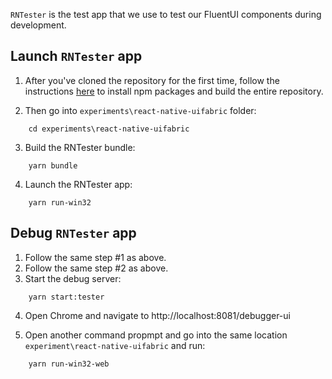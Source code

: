 `RNTester` is the test app that we use to test our FluentUI components during development.

## Launch `RNTester` app

1. After you've cloned the repository for the first time, follow the instructions [here](../../README.md) to install npm packages and build the entire repository.

2. Then go into `experiments\react-native-uifabric` folder:

```
    cd experiments\react-native-uifabric
```

3. Build the RNTester bundle:

```
    yarn bundle
```

4. Launch the RNTester app:

```
    yarn run-win32
```

## Debug `RNTester` app

1. Follow the same step #1 as above.
2. Follow the same step #2 as above.
3. Start the debug server:

```
    yarn start:tester
```

4. Open Chrome and navigate to http://localhost:8081/debugger-ui

5. Open another command propmpt and go into the same location `experiment\react-native-uifabric` and run:

```
    yarn run-win32-web
```
